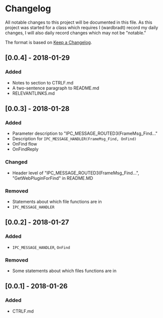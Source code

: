 # Changelog
All notable changes to this project will be documented in this file. As this project was started for a class which requires I (wardbradt) record my daily changes, I will also daily record changes which may not be "notable."

The format is based on [Keep a Changelog](http://keepachangelog.com/en/1.0.0/).

## [0.0.4] - 2018-01-29
### Added
- Notes to section to CTRLF.md
- A two-sentence paragraph to README.md
- RELEVANTLINKS.md

## [0.0.3] - 2018-01-28
### Added
- Parameter description to "IPC_MESSAGE_ROUTED3(FrameMsg_Find..."
- Description for `IPC_MESSAGE_HANDLER(FrameMsg_Find, OnFind)`
- OnFind flow
- OnFindReply

### Changed
- Header level of "IPC_MESSAGE_ROUTED3(FrameMsg_Find...", "GetWebPluginForFind" in README.MD

### Removed
- Statements about which file functions are in
- `IPC_MESSAGE_HANDLER`

## [0.0.2] - 2018-01-27
### Added
- `IPC_MESSAGE_HANDLER`, `OnFind`

### Removed
- Some statements about which files functions are in

## [0.0.1] - 2018-01-26
### Added
- CTRLF.md
